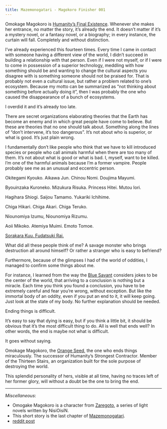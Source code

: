 ```yaml
---
title: Mazemonogatari - Magokoro Finisher 001
---
```


Omokage Magokoro is <a href="#" title="TL note 1: She was supposed to be the successor of Aikawa Jun, who held the title of Humanity’s Strongest Contractor herself.">Humanity’s Final Existence</a>. Whenever she makes her entrance, no matter the story, it’s already the end. It doesn’t matter if it’s a mystery novel, or a fantasy novel, or a biography; in every instance, the curtain will fall. Completely and without distinction.

I’ve already experienced this fourteen times. Every time I came in contact with someone having a different view of the world, I didn’t succeed in building a relationship with that person. Even if I were not myself, or if I were to come in possession of a superior technology, meddling with how something should be and wanting to change the cultural aspects you disagree with is something someone should not be praised for. That is probably not even a cultural issue, but rather a problem related to one’s ecosystem. Because my motto can be summarized as “not thinking about something before actually doing it”, then I was probably the one who caused the disappearance of a bunch of ecosystems.

I overdid it and it’s already too late.

There are secret organizations elaborating theories that the Earth has become an enemy and in which great people have come to believe. But these are theories that no one should talk about. Something along the lines of “don’t intervene, it’s too dangerous”. It’s not about who is superior, or what is good. It’s just plain wrong.

I fundamentally don’t like people who think that we have to kill introduced species or people who call animals harmful when there are too many of them. It’s not about what is good or what is bad. I, myself, want to be killed. I’m one of the harmful animals because I’m a former vampire. People probably see me as an unusual and eccentric person.

Okitegami Kyouko. Aikawa Jun. Chinou Nomi. Doujima Mayumi.

Byouinzaka Kuroneko. Mizukura Risuka. Princess Hitei. Mutou Iori.

Hagihara Shiogi. Saijou Tamamo. Yukariki Ichihime.

Chiga Hikari. Chiga Akari. Chiga Teruko.

Niounomiya Izumu, Niounomiya Rizumu.

Aoii Mikoko. Atemiya Muimi. Emoto Tomoe.

<a href="#" title="TL note 2: All the characters from Nisio Isin’s other series that Araragi met in the previous Mazemonogatari arcs.">Sorakara Kuu. Fudatsuki Rai.</a>

What did all these people think of me? A savage monster who brings destruction all around himself? Or rather a stranger who is easy to befriend?

Furthermore, because of the glimpses I had of the world of oddities, I managed to confirm some things about me.

For instance, I learned from the way the <a href="#" title="TL note 3: The nickname of Kunagisa Tomo, a blue-haired genius girl who’s one of the protagonists of the Zaregoto Series.">Blue Savant</a> considers jokes to be the center of the world, that arriving to a conclusion is nothing but a miracle. Each time you think you found a conclusion, you have to be extremely careful and fear you’re wrong, without exception. But like the immortal body of an oddity, even if you put an end to it, it will keep going. Just look at the state of my body. No further explanation should be needed.

Ending things is difficult.

It’s easy to say that dying is easy, but if you think a little bit, it should be obvious that it’s the most difficult thing to do. All is well that ends well? In other words, the end is maybe not what is difficult.

It goes without saying.

Omokage Magokoro, the <a href="#" title="TL note 4: Another one of her titles, given to her because of her orange hair.">Orange Seed</a>, the one who ends things miraculously. The successor of Humanity’s Strongest Contractor. Member of the Thirteen Stairs, an organization built for the sole purpose of destroying the world.

This splendid personality of hers, visible at all time, having no traces left of her former glory, will without a doubt be the one to bring the end.

___

*Miscellaneous*:

- Omogake Magokoro is a character from [Zaregoto](https://en.wikipedia.org/wiki/Zaregoto_(series)), a series of light novels written by NisiOisiN.
- This short story is the last chapter of [Mazemonogatari](https://bakemonogatari.fandom.com/wiki/Mazemonogatari).
- [reddit post](https://reddit.com/r/araragi/comments/cjeoaz/monogatari_short_stories_magokoro_finisher/)
